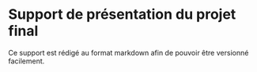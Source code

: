 # Support de présentation du projet final

Ce support est rédigé au format markdown afin de pouvoir être versionné facilement.